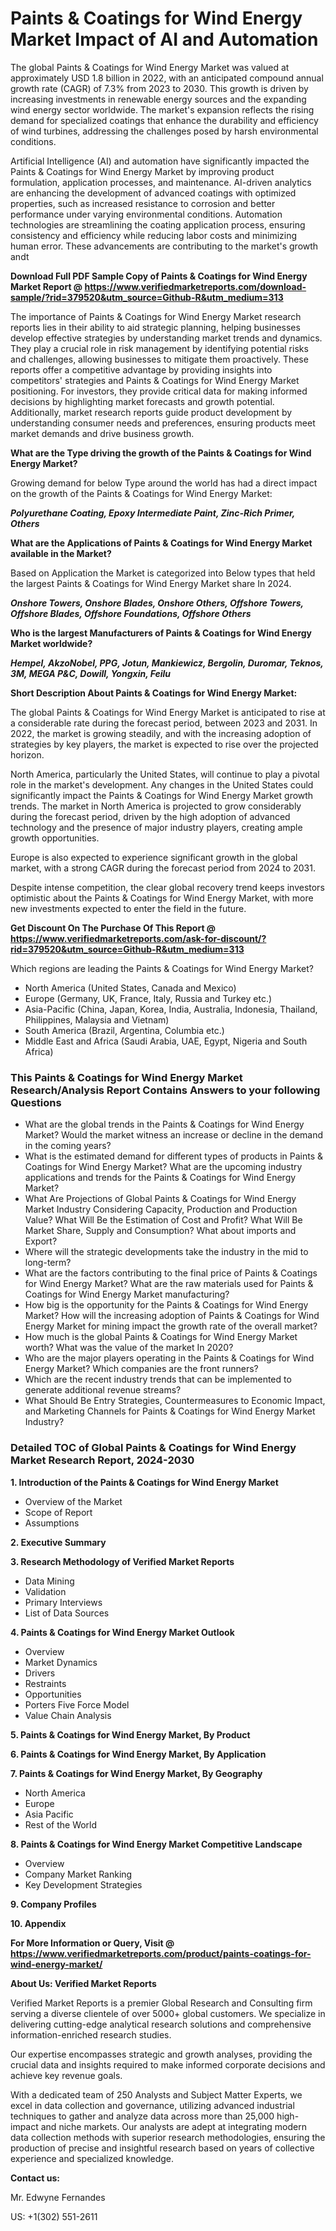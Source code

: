 <meta name="title" content="Global Paints & Coatings for Wind Energy Market Impact of AI and Automation"><meta name="description" content="The global Paints & Coatings for Wind Energy Market was valued at approximately USD 1.8 billion in 2022, with an anticipated compound annual growth rate (CAGR) of 7.3%"><meta name="title" content="Paints & Coatings for Wind Energy Market Size, Share, Scope, Trends, Growth, Opportunities, Analysis, Forecast"><h1>Paints & Coatings for Wind Energy Market Impact of AI and Automation</h1><p>The global Paints & Coatings for Wind Energy Market was valued at approximately USD 1.8 billion in 2022, with an anticipated compound annual growth rate (CAGR) of 7.3% from 2023 to 2030. This growth is driven by increasing investments in renewable energy sources and the expanding wind energy sector worldwide. The market's expansion reflects the rising demand for specialized coatings that enhance the durability and efficiency of wind turbines, addressing the challenges posed by harsh environmental conditions.</p><p>Artificial Intelligence (AI) and automation have significantly impacted the Paints & Coatings for Wind Energy Market by improving product formulation, application processes, and maintenance. AI-driven analytics are enhancing the development of advanced coatings with optimized properties, such as increased resistance to corrosion and better performance under varying environmental conditions. Automation technologies are streamlining the coating application process, ensuring consistency and efficiency while reducing labor costs and minimizing human error. These advancements are contributing to the market's growth andt</p><p id="" class=""><strong>Download Full PDF Sample Copy of Paints & Coatings for Wind Energy Market Report @ <a href="https://www.verifiedmarketreports.com/download-sample/?rid=379520&utm_source=Github-R&utm_medium=313" target="_blank">https://www.verifiedmarketreports.com/download-sample/?rid=379520&utm_source=Github-R&utm_medium=313</a></strong></p><p>The importance of&nbsp;Paints & Coatings for Wind Energy Market research reports lies in their ability to aid strategic planning, helping businesses develop effective strategies by understanding market trends and dynamics. They play a crucial role in risk management by identifying potential risks and challenges, allowing businesses to mitigate them proactively. These reports offer a competitive advantage by providing insights into competitors' strategies and Paints & Coatings for Wind Energy Market positioning. For investors, they provide critical data for making informed decisions by highlighting market forecasts and growth potential. Additionally, market research reports guide product development by understanding consumer needs and preferences, ensuring products meet market demands and drive business growth.</p><p><strong>What are the&nbsp;Type driving the growth of the Paints & Coatings for Wind Energy Market?</strong></p><p id="" class="">Growing demand for below Type around the world has had a direct impact on the growth of the Paints & Coatings for Wind Energy Market:</p><em><strong>Polyurethane Coating, Epoxy Intermediate Paint, Zinc-Rich Primer, Others</strong></em></p><strong>What are the&nbsp;Applications&nbsp;of Paints & Coatings for Wind Energy Market available in the Market?</strong></p><p id="" class="">Based on Application the Market is categorized into Below types that held the largest Paints & Coatings for Wind Energy Market share In 2024.</p><em><strong>Onshore Towers, Onshore Blades, Onshore Others, Offshore Towers, Offshore Blades, Offshore Foundations, Offshore Others</strong></em></p><strong>Who is the largest Manufacturers of Paints & Coatings for Wind Energy Market worldwide?</strong></p><p><em><strong>Hempel, AkzoNobel, PPG, Jotun, Mankiewicz, Bergolin, Duromar, Teknos, 3M, MEGA P&C, Dowill, Yongxin, Feilu</strong></em></p><p id="" class=""><strong>Short Description About Paints & Coatings for Wind Energy Market:</strong></p><p>The global Paints & Coatings for Wind Energy Market is anticipated to rise at a considerable rate during the forecast period, between 2023 and 2031. In 2022, the market is growing steadily, and with the increasing adoption of strategies by key players, the market is expected to rise over the projected horizon.</p><p>North America, particularly the United States, will continue to play a pivotal role in the market's development. Any changes in the United States could significantly impact the Paints & Coatings for Wind Energy Market growth trends. The market in North America is projected to grow considerably during the forecast period, driven by the high adoption of advanced technology and the presence of major industry players, creating ample growth opportunities.</p><p>Europe is also expected to experience significant growth in the global market, with a strong CAGR during the forecast period from 2024 to 2031.</p><p>Despite intense competition, the clear global recovery trend keeps investors optimistic about the Paints & Coatings for Wind Energy Market, with more new investments expected to enter the field in the future.</p><p id="" class=""><strong>Get Discount On The Purchase Of This Report @ <a href="https://www.verifiedmarketreports.com/ask-for-discount/?rid=379520&utm_source=Github-R&utm_medium=313" target="_blank">https://www.verifiedmarketreports.com/ask-for-discount/?rid=379520&utm_source=Github-R&utm_medium=313</a></strong></p>Which regions are leading the Paints & Coatings for Wind Energy Market?</p><ul><li>North America (United States, Canada and Mexico)</li><li>Europe (Germany, UK, France, Italy, Russia and Turkey etc.)</li><li>Asia-Pacific (China, Japan, Korea, India, Australia, Indonesia, Thailand, Philippines, Malaysia and Vietnam)</li><li>South America (Brazil, Argentina, Columbia etc.)</li><li>Middle East and Africa (Saudi Arabia, UAE, Egypt, Nigeria and South Africa)</li></ul><h3 id="" class="">This Paints & Coatings for Wind Energy Market Research/Analysis Report Contains Answers to your following Questions</h3><ul><li>What are the global trends in the Paints & Coatings for Wind Energy Market? Would the market witness an increase or decline in the demand in the coming years?</li><li>What is the estimated demand for different types of products in Paints & Coatings for Wind Energy Market? What are the upcoming industry applications and trends for the Paints & Coatings for Wind Energy Market?</li><li>What Are Projections of Global Paints & Coatings for Wind Energy Market Industry Considering Capacity, Production and Production Value? What Will Be the Estimation of Cost and Profit? What Will Be Market Share, Supply and Consumption? What about imports and Export?</li><li>Where will the strategic developments take the industry in the mid to long-term?</li><li>What are the factors contributing to the final price of Paints & Coatings for Wind Energy Market? What are the raw materials used for Paints & Coatings for Wind Energy Market manufacturing?</li><li>How big is the opportunity for the Paints & Coatings for Wind Energy Market? How will the increasing adoption of Paints & Coatings for Wind Energy Market for mining impact the growth rate of the overall market?</li><li>How much is the global Paints & Coatings for Wind Energy Market worth? What was the value of the market In 2020?</li><li>Who are the major players operating in the Paints & Coatings for Wind Energy Market? Which companies are the front runners?</li><li>Which are the recent industry trends that can be implemented to generate additional revenue streams?</li><li>What Should Be Entry Strategies, Countermeasures to Economic Impact, and Marketing Channels for Paints & Coatings for Wind Energy Market Industry?</li></ul><h3 id="" class="">Detailed TOC of Global Paints & Coatings for Wind Energy Market Research Report, 2024-2030</h3><p id="" class=""><strong>1. Introduction of the Paints & Coatings for Wind Energy Market</strong></p><ul><li>Overview of the Market</li><li>Scope of Report</li><li>Assumptions</li></ul><p id="" class=""><strong>2. Executive Summary</strong></p><p id="" class=""><strong>3. Research Methodology of Verified Market Reports</strong></p><ul><li>Data Mining</li><li>Validation</li><li>Primary Interviews</li><li>List of Data Sources</li></ul><p id="" class=""><strong>4. Paints & Coatings for Wind Energy Market Outlook</strong></p><ul><li>Overview</li><li>Market Dynamics</li><li>Drivers</li><li>Restraints</li><li>Opportunities</li><li>Porters Five Force Model</li><li>Value Chain Analysis</li></ul><p id="" class=""><strong>5. Paints & Coatings for Wind Energy Market, By Product</strong></p><p id="" class=""><strong>6. Paints & Coatings for Wind Energy Market, By Application</strong></p><p id="" class=""><strong>7. Paints & Coatings for Wind Energy Market, By Geography</strong></p><ul><li>North America</li><li>Europe</li><li>Asia Pacific</li><li>Rest of the World</li></ul><p id="" class=""><strong>8. Paints & Coatings for Wind Energy Market Competitive Landscape</strong></p><ul><li>Overview</li><li>Company Market Ranking</li><li>Key Development Strategies</li></ul><p id="" class=""><strong>9. Company Profiles</strong></p><p id="" class=""><strong>10. Appendix</strong></p><p id="" class=""><strong>For More Information or Query, Visit @ <a href="https://www.verifiedmarketreports.com/product/paints-coatings-for-wind-energy-market/" target="_blank">https://www.verifiedmarketreports.com/product/paints-coatings-for-wind-energy-market/</a></strong></p><p id="" class=""><strong>About Us: Verified Market Reports</strong></p><p id="" class="">Verified Market Reports is a premier Global Research and Consulting firm serving a diverse clientele of over 5000+ global customers. We specialize in delivering cutting-edge analytical research solutions and comprehensive information-enriched research studies.</p><p id="" class="">Our expertise encompasses strategic and growth analyses, providing the crucial data and insights required to make informed corporate decisions and achieve key revenue goals.</p><p id="" class="">With a dedicated team of 250 Analysts and Subject Matter Experts, we excel in data collection and governance, utilizing advanced industrial techniques to gather and analyze data across more than 25,000 high-impact and niche markets. Our analysts are adept at integrating modern data collection methods with superior research methodologies, ensuring the production of precise and insightful research based on years of collective experience and specialized knowledge.</p><p id="" class=""><strong>Contact us:</strong></p><p id="" class="">Mr. Edwyne Fernandes</p><p id="" class="">US: +1(302) 551-2611</p>